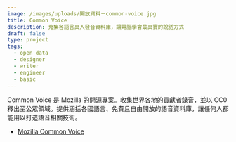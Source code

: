 ```yaml
---
image: /images/uploads/開放資料－common-voice.jpg
title: Common Voice
description: 蒐集各語言真人發音資料庫，讓電腦學會最真實的說話方式
draft: false
type: project
tags:
  - open data
  - designer
  - writer
  - engineer
  - basic
---
```

Common Voice 是 Mozilla 的開源專案。收集世界各地的貢獻者錄音，並以 CC0 釋出至公眾領域。提供涵括各國語言、免費且自由開放的語音資料庫，讓任何人都能用以打造語音相關技術。

* [Mozilla Common Voice](https://commonvoice.mozilla.org/zh-TW)